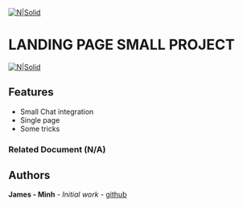 [![N|Solid](https://www.viet-visa.com/logos/icon128x128.png)](https://www.viet-visa.com/)

# LANDING PAGE SMALL PROJECT

[![N|Solid](https://www.viet-visa.com/jslibme/demo.png)](https://www.viet-visa.com/)

## Features
* Small Chat integration
* Single page
* Some tricks


### Related Document (N/A)


## Authors
**James - Minh** - *Initial work* - [github](https://github.com/jamesmoonlee)
